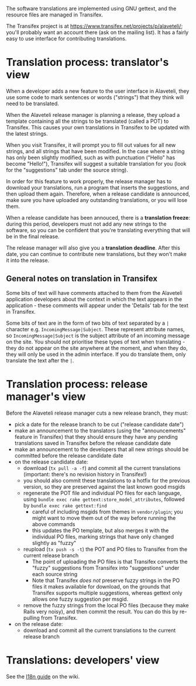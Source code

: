 The software translations are implemented using GNU gettext, and the
resource files are managed in Transifex.

The Transifex project is at
https://www.transifex.net/projects/p/alaveteli/; you'll probably want
an account there (ask on the mailing list).  It has a fairly easy to
use interface for contributing translations.

# Translation process: translator's view

When a developer adds a new feature to the user interface in
Alaveteli, they use some code to mark sentences or words ("strings")
that they think will need to be translated.

When the Alaveteli release manager is planning a release, they upload
a template containing all the strings to be translated (called a POT)
to Transifex.  This causes your own translations in Transifex to be
updated with the latest strings.

When you visit Transifex, it will prompt you to fill out values for
all new strings, and all strings that have been modified.  In the case
where a string has only been slightly modified, such as with
punctuation ("Hello" has become "Hello!"), Transifex will suggest a
suitable translation for you (look for the "suggestions" tab under the
source string).

In order for this feature to work properly, the release manager has to
download your translations, run a program that inserts the
suggestions, and then upload them again.  Therefore, when a release
candidate is announced, make sure you have uploaded any outstanding
translations, or you will lose them.

When a release candidate has been annouced, there is a **translation
freeze**: during this period, developers must not add any new strings
to the software, so you can be confident that you're translating
everything that will be in the final release.

The release manager will also give you a **translation deadline**.  After
this date, you can continue to contribute new translations, but they
won't make it into the release.

## General notes on translation in Transifex

Some bits of text will have comments attached to them from the Alaveteli
application developers about the context in which the text appears in the
application - these comments will appear under the 'Details' tab for the
text in Transifex.

Some bits of text are in the form of two bits of text separated by a `|`
character e.g. `IncomingMessage|Subject`. These represent attribute names, so
`IncomingMessage|Subject` is the subject attribute of an incoming message on
the site. You should not prioritise these types of text when translating -
they do not appear on the site anywhere at the moment, and when they do,
they will only be used in the admin interface. If you do translate them, only
translate the text after the `|`.

# Translation process: release manager's view

Before the Alaveteli release manager cuts a new release branch, they
must:

* pick a date for the release branch to be cut ("release candidate date")
* make an announcement to the translators (using the "announcements"
  feature in Transifex) that they should ensure they have any pending
  translations saved in Transifex before the release candidate date
* make an announcement to the developers that all new strings should
  be committed before the release candidate date
* on the release candidate date:
    * download (`tx pull -a -f`) and commit all the current translations (important:
      there's no revision history in Transifex!)
    * you should also commit these translations to a hotfix for the
      previous version, so they are preserved against the last known
      good msgids
    * regenerate the POT file and individual PO files for each
      language, using `bundle exec rake
      gettext:store_model_attributes`, followed by `bundle exec rake
      gettext:find`
        * careful of including msgids from themes in `vendor/plugin`;
          you might want to move them out of the way before running
          the above commands
        * this updates the PO template, but also merges it with the
          individual PO files, marking strings that have only changed
          slightly as "fuzzy"
    * reupload (`tx push -s -t`) the POT and PO files to Transifex from the
      current release branch
        * The point of uploading the PO files is that Transifex
          converts the "fuzzy" suggestions from Transifex into
          "suggestions" under each source string
        * Note that Transifex *does not* preserve fuzzy strings in the
          PO files it makes available for download, on the grounds
          that Transifex supports multiple suggestions, whereas
          gettext only allows one fuzzy suggestion per msgid.
    * remove the fuzzy strings from the local PO files (because they
      make Rails very noisy), and then commit the result. You can do
      this by re-pulling from Transifex.
* on the release date:
    * download and commit all the current translations to the current
      release branch

# Translations: developers' view

See the [I18n guide](https://github.com/mysociety/alaveteli/wiki/I18n-guide) on the wiki.
